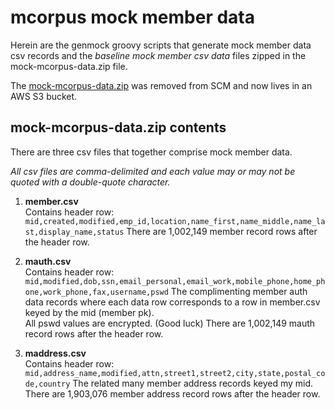 # mcorpus mock member data
Herein are the genmock groovy scripts that generate mock member data csv records
and the *baseline mock member csv data* files zipped in the mock-mcorpus-data.zip file.

The [mock-mcorpus-data.zip](https://mcorpus-db-data-bucket.s3-us-west-2.amazonaws.com/mock-mcorpus-data.zip) was removed from SCM and now lives in an AWS S3 bucket.

## mock-mcorpus-data.zip contents
There are three csv files that together comprise mock member data.  

*All csv files are comma-delimited and each value may or may not be quoted with a double-quote character.*  

1. **member.csv**  
   Contains header row:  
   `mid,created,modified,emp_id,location,name_first,name_middle,name_last,display_name,status`
   There are 1,002,149 member record rows after the header row.  

2. **mauth.csv**  
   Contains header row:  
   `mid,modified,dob,ssn,email_personal,email_work,mobile_phone,home_phone,work_phone,fax,username,pswd`
   The complimenting member auth data records where each data row corresponds to a row in member.csv keyed by the mid (member pk).  
   All pswd values are encrypted.  (Good luck)
   There are 1,002,149 mauth record rows after the header row.  

3. **maddress.csv**  
   Contains header row:  
   `mid,address_name,modified,attn,street1,street2,city,state,postal_code,country`
   The related many member address records keyed my mid.  
   There are 1,903,076 member address record rows after the header row.  
